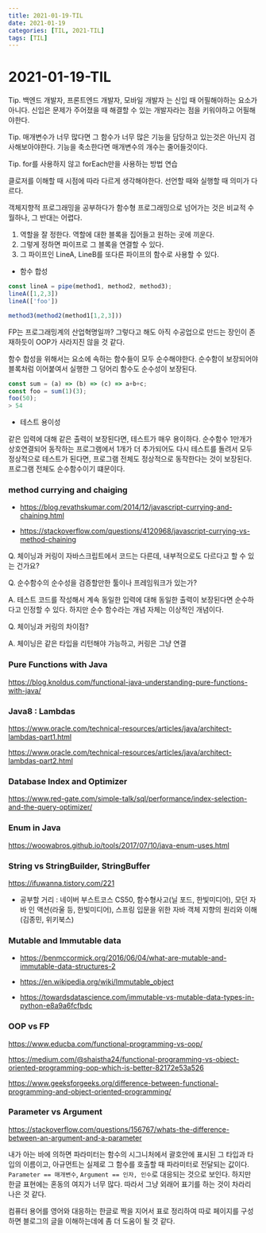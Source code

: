 ```yaml
---
title: 2021-01-19-TIL
date: 2021-01-19
categories: [TIL, 2021-TIL]
tags: [TIL]
---
```


# 2021-01-19-TIL

Tip. 백엔드 개발자, 프론트엔드 개발자, 모바일 개발자 는 신입 때 어필해야하는 요소가 아니다. 신입은 문제가 주어졌을 때 해결할 수 있는 개발자라는 점을 키워야하고 어필해야한다.

Tip. 매개변수가 너무 많다면 그 함수가 너무 많은 기능을 담당하고 있는것은 아닌지 검사해보아야한다. 기능을 축소한다면 매개변수의 개수는 줄어들것이다. 

Tip. for를 사용하지 않고 forEach만을 사용하는 방법 연습

클로저를 이해할 때 시점에 따라 다르게 생각해야한다. 선언할 때와 실행할 때 의미가 다르다.

객체지향적 프로그래밍을 공부하다가 함수형 프로그래밍으로 넘어가는 것은 비교적 수월하나, 그 반대는 어렵다.

1. 역할을 잘 정한다. 역할에 대한 블록을 집어들고 원하는 곳에 끼운다.
2. 그렇게 정하면 파이프로 그 블록을 연결할 수 있다.
3. 그 파이프인 LineA, LineB를 또다른 파이프의 함수로 사용할 수 있다.

- 함수 합성

```javascript
const lineA = pipe(method1, method2, method3);
lineA([1,2,3])
lineA(['foo'])

method3(method2(method1[1,2,3]))
```

FP는 프로그래밍계의 산업혁명일까? 그렇다고 해도 아직 수공업으로 만드는 장인이 존재하듯이 OOP가 사라지진 않을 것 같다.

함수 합성을 위해서는 요소에 속하는 함수들이 모두 순수해야한다. 순수함이 보장되어야 블록처럼 이어붙여서 실행한 그 덩어리 함수도 순수성이 보장된다.

```javascript
const sum = (a) => (b) => (c) => a+b+c;
const foo = sum(1)(3);
foo(50);
> 54
```

- 테스트 용이성

같은 입력에 대해 같은 출력이 보장된다면, 테스트가 매우 용이하다. 순수함수 1만개가 상호연결되어 동작하는 프로그램에서 1개가 더 추가되어도 다시 테스트를 돌려서 모두 정상적으로 테스트가 된다면, 프로그램 전체도 정상적으로 동작한다는 것이 보장된다. 프로그램 전체도 순수함수이기 떄문이다.

### method currying and chaiging

- https://blog.revathskumar.com/2014/12/javascript-currying-and-chaining.html

- https://stackoverflow.com/questions/4120968/javascript-currying-vs-method-chaining

Q. 체이닝과 커링이 자바스크립트에서 코드는 다른데, 내부적으로도 다르다고 할 수 있는 건가요?

Q. 순수함수의 순수성을 검증할만한 툴이나 프레임워크가 있는가?

A. 테스트 코드를 작성해서 계속 동일한 입력에 대해 동일한 출력이 보장된다면 순수하다고 인정할 수 있다. 하지만 순수 함수라는 개념 자체는 이상적인 개념이다.

Q. 체이닝과 커링의 차이점?

A. 체이닝은 같은 타입을 리턴해야 가능하고, 커링은 그냥 연결

### Pure Functions with Java

https://blog.knoldus.com/functional-java-understanding-pure-functions-with-java/

### Java8 : Lambdas

https://www.oracle.com/technical-resources/articles/java/architect-lambdas-part1.html

https://www.oracle.com/technical-resources/articles/java/architect-lambdas-part2.html



### Database Index and Optimizer

https://www.red-gate.com/simple-talk/sql/performance/index-selection-and-the-query-optimizer/

### Enum in Java

https://woowabros.github.io/tools/2017/07/10/java-enum-uses.html

### String vs StringBuilder, StringBuffer

https://ifuwanna.tistory.com/221

- 공부할 거리 : 네이버 부스트코스 CS50, 함수형사고(닐 포드, 한빛미디어), 모던 자바 인 액션(라울 등, 한빛미디어), 스프링 입문을 위한 자바 객체 지향의 원리와 이해(김종민, 위키북스)

### Mutable and Immutable data

- https://benmccormick.org/2016/06/04/what-are-mutable-and-immutable-data-structures-2

- https://en.wikipedia.org/wiki/Immutable_object

- https://towardsdatascience.com/immutable-vs-mutable-data-types-in-python-e8a9a6fcfbdc



### OOP vs FP

https://www.educba.com/functional-programming-vs-oop/

https://medium.com/@shaistha24/functional-programming-vs-object-oriented-programming-oop-which-is-better-82172e53a526

https://www.geeksforgeeks.org/difference-between-functional-programming-and-object-oriented-programming/



### Parameter vs Argument

https://stackoverflow.com/questions/156767/whats-the-difference-between-an-argument-and-a-parameter

내가 아는 바에 의하면 파라미터는 함수의 시그니처에서 괄호안에 표시된 그 타입과 타입의 이름이고, 아규먼트는 실제로 그 함수를 호출할 때 파라미터로 전달되는 값이다. `Parameter == 매개변수`, `Argument == 인자, 인수`로 대응되는 것으로 보인다. 하지만 한글 표현에는 혼동의 여지가 너무 많다. 따라서 그냥 외래어 표기를 하는 것이 차라리 나은 것 같다.

컴퓨터 용어를 영어와 대응하는 한글로 짝을 지어서 표로 정리하여 따로 페이지를 구성하면 블로그의 글을 이해하는데에 좀 더 도움이 될 것 같다.